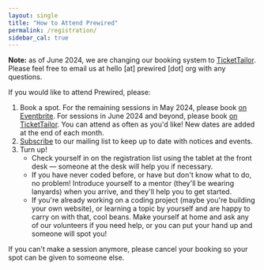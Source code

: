 ```yaml
---
layout: single
title: "How to Attend Prewired"
permalink: /registration/
sidebar_cal: true
---
```


**Note:** as of June 2024, we are changing our booking system to [TicketTailor](https://buytickets.at/prewired/1223517). Please feel free to email us at hello [at] prewired [dot] org with any questions.

If you would like to attend Prewired, please:

1. Book a spot. For the remaining sessions in May 2024, please book [on Eventbrite](https://www.eventbrite.co.uk/e/prewired-registration-15338031465). For sessions in June 2024 and beyond, please book [on TicketTailor](https://buytickets.at/prewired/1223517). You can attend as often as you'd like! New dates are added at the end of each month.
2. [Subscribe](https://eepurl.com/dv2dPb) to our mailing list to keep up to date with notices and events.
3. Turn up!
    * Check yourself in on the registration list using the tablet at the front desk &mdash; someone at the desk will help you if necessary.
    * If you have never coded before, or have but don't know what to do, no problem! Introduce yourself to a mentor (they'll be wearing lanyards) when you arrive, and they'll help you to get started.
    * If you're already working on a coding project (maybe you're building your own website), or learning a topic by yourself and are happy to carry on with that, cool beans. Make yourself at home and ask any of our volunteers if you need help, or you can put your hand up and someone will spot you!

If you can't make a session anymore, please cancel your booking so your spot can be given to someone else.
